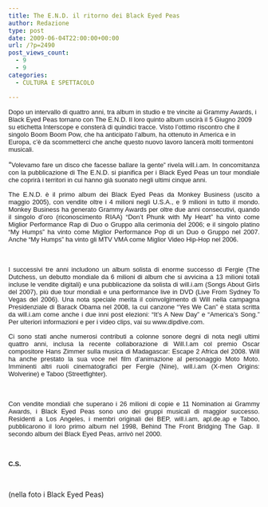 ```yaml
---
title: The E.N.D. il ritorno dei Black Eyed Peas
author: Redazione
type: post
date: 2009-06-04T22:00:00+00:00
url: /?p=2490
post_views_count:
  - 9
  - 9
categories:
  - CULTURA E SPETTACOLO

---
```

<font face="Tahoma, sans&#45;serif"><font size="2">Dopo un intervallo di quattro anni, tra album in studio e tre vincite ai Grammy Awards, i Black Eyed Peas tornano con The E.N.D. Il loro quinto album uscir&agrave; il 5 Giugno 2009 su etichetta Interscope e conster&agrave; di quindici tracce. Visto l&#8217;ottimo riscontro che il singolo Boom Boom Pow, che ha anticipato l&#8217;album, ha ottenuto in America e in Europa, c&#8217;&egrave; da scommetterci che anche questo nuovo lavoro lancer&agrave; molti tormentoni musicali.</font></font>

<p align="justify" style="margin&#45;bottom: 0cm">
  &ldquo;<font face="Tahoma, sans&#45;serif"><font size="2">Volevamo fare un disco che facesse ballare la gente&rdquo; rivela will.i.am. In concomitanza con la pubblicazione di The E.N.D. si pianifica per i Black Eyed Peas un tour mondiale che coprir&agrave; i territori in cui hanno gi&agrave; suonato negli ultimi cinque anni. </font></font>
</p>

<p align="justify" style="margin&#45;bottom: 0cm">
  <font face="Tahoma, sans&#45;serif"><font size="2">The E.N.D. &egrave; il primo album dei Black Eyed Peas da Monkey Business (uscito a maggio 2005), con vendite oltre i 4 milioni negli U.S.A., e 9 milioni in tutto il mondo. Monkey Business ha generato Grammy Awards per oltre due anni consecutivi, quando il singolo d&rsquo;oro (riconoscimento RIAA) &ldquo;Don&#8217;t Phunk with My Heart&rdquo; ha vinto come Miglior Performance Rap di Duo o Gruppo alla cerimonia del 2006; e il singolo platino &ldquo;My Humps&rdquo; ha vinto come Miglior Performance Pop di un Duo o Gruppo nel 2007. Anche &ldquo;My Humps&rdquo; ha vinto gli MTV VMA come Miglior Video Hip&#45;Hop nel 2006. </font></font>
</p>

<p align="justify" style="margin&#45;bottom: 0cm">
  &nbsp;
</p>

<p align="justify" style="margin&#45;bottom: 0cm">
  <font face="Tahoma, sans&#45;serif"><font size="2">I successivi tre anni includono un album solista di enorme successo di Fergie (The Dutchess, un debutto mondiale da 6 milioni di album che si avvicina a 13 milioni totali incluse le vendite digitali) e una pubblicazione da solista di will.i.am (Songs About Girls del 2007), pi&ugrave; due tour mondiali e una performance live in DVD (Live From Sydney To Vegas del 2006). Una nota speciale merita il coinvolgimento di Will nella campagna Presidenziale di Barack Obama nel 2008, la cui canzone &ldquo;Yes We Can&rdquo; &egrave; stata scritta da will.i.am come anche i due inni post elezioni: &ldquo;It&rsquo;s A New Day&rdquo; e &ldquo;America&rsquo;s Song.&rdquo; Per ulteriori informazioni e per i video clips, vai su www.dipdive.com. </font></font>
</p>

<p align="justify" style="margin&#45;bottom: 0cm">
  <font face="Tahoma, sans&#45;serif"><font size="2">Ci sono stati anche numerosi contributi a colonne sonore degni di nota negli ultimi quattro anni, inclusa la recente collaborazione di Will.I.am col premio Oscar compositore Hans Zimmer sulla musica di Madagascar: Escape 2 Africa del 2008. Will ha anche prestato la sua voce nel film d&rsquo;animazione al personaggio Moto Moto. Imminenti altri ruoli cinematografici per Fergie (Nine), will.i.am (X&#45;men Origins: Wolverine) e Taboo (Streetfighter). </font></font>
</p>

<p align="justify" style="margin&#45;bottom: 0cm">
  &nbsp;
</p>

<p align="justify" style="margin&#45;bottom: 0cm">
  <font face="Tahoma, sans&#45;serif"><font size="2">Con vendite mondiali che superano i 26 milioni di copie e 11 Nomination ai Grammy Awards, i Black Eyed Peas sono uno dei gruppi musicali di maggior successo. Residenti a Los Angeles, i membri originali dei BEP, will.i.am, apl.de.ap e Taboo, pubblicarono il loro primo album nel 1998, Behind The Front Bridging The Gap. Il secondo album dei Black Eyed Peas, arriv&ograve; nel 2000. </font></font>
</p>

<p align="justify" style="margin&#45;bottom: 0cm">
  &nbsp;
</p>

<p align="justify" style="margin&#45;bottom: 0cm">
  <font face="Tahoma, sans&#45;serif"><font size="2"><strong>C.S.</strong></font></font>
</p>

<p align="justify" style="margin&#45;bottom: 0cm">
  &nbsp;
</p>

<p align="justify" style="margin&#45;bottom: 0cm">
  (nella foto i Black Eyed Peas)
</p>
